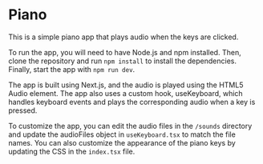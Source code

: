 # Piano
This is a simple piano app that plays audio when the keys are clicked.

To run the app, you will need to have Node.js and npm installed. Then, clone the repository and run `npm install` to install the dependencies. Finally, start the app with `npm run dev`.

The app is built using Next.js, and the audio is played using the HTML5 Audio element. The app also uses a custom hook, useKeyboard, which handles keyboard events and plays the corresponding audio when a key is pressed.

To customize the app, you can edit the audio files in the `/sounds` directory and update the audioFiles object in `useKeyboard.tsx` to match the file names. You can also customize the appearance of the piano keys by updating the CSS in the `index.tsx` file.
